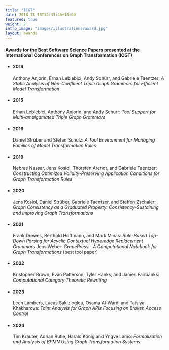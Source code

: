 ```yaml
---
title: "ICGT"
date: 2018-11-18T12:33:46+10:00
featured: true
weight: 2
intro_image: "images/illustrations/award.jpg"
layout: awards
---
```

#### Awards for the Best Software Science Papers presented at the International Conferences on Graph Transformation (ICGT)
<style>
  .ident{
    margin-left:19px;
    margin-top:17px;
    margin-bottom:18px;
  }
</style>

- #### 2014

  Anthony Anjorin, Erhan Leblebici, Andy Schürr, and Gabriele Taentzer: <i>A Static Analysis of Non-Confluent Triple Graph Grammars for Efficient Model Transformation</i> 

- ####  2015

   Erhan Leblebici, Anthony Anjorin, and Andy Schürr: <i>Tool Support for Multi-amalgamated Triple Graph Grammars</i> 

- ####  2016

   Daniel Strüber and Stefan Schulz: <i>A Tool Environment for Managing Families of Model Transformation Rules</i> 

- ####  2019

   Nebras Nassar, Jens Kosiol, Thorsten Arendt, and Gabriele Taentzer: <i>Constructing Optimized Validity-Preserving Application Conditions for Graph Transformation Rules</i> 

- ####  2020

  Jens Kosiol, Daniel Strüber, Gabriele Taentzer, and Steffen Zschaler: <i>Graph Consistency as a Graduated Property: Consistency-Sustaining and Improving Graph Transformations</i> 

- ####  2021

  Frank Drewes, Berthold Hoffmann, and Mark Minas: <i>Rule-Based Top-Down Parsing for Acyclic Contextual Hyperedge Replacement Grammars</i>
  Jens Weber: <i>GrapePress - A Computational Notebook for Graph Transformations</i> (best tool paper) 

- #### 2022

   Kristopher Brown, Evan Patterson, Tyler Hanks, and James Fairbanks: <i>Computational Category Theoretic Rewriting</i> 

- #### 2023

   Leen Lambers, Lucas Sakizloglou, Osama Al-Wardi and Taisiya Khakharova: <i>Taint Analysis for Graph APIs Focusing on Broken Access Control</i> 

- #### 2024

   Tim Kräuter, Adrian Rutle, Harald König and Yngve Lamo:  <i> Formalization and Analysis of BPMN Using Graph Transformation Systems</i> 


